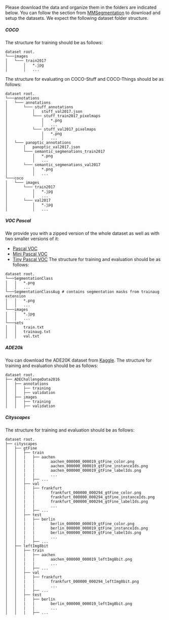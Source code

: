 Please download the data and organize them in the folders are indicated below.
You can follow the section from [MMSegmentation](https://github.com/open-mmlab/mmsegmentation/blob/main/docs/en/user_guides/2_dataset_prepare.md)
to download and setup the datasets. We expect the following dataset folder structure.

##### COCO
The structure for training should be as follows:
```
dataset root.
└───images
│   └─── train2017
│       │   *.jpg
│       │   ...
```

The structure for evaluating on COCO-Stuff and COCO-Things should be as follows:
```
dataset root.
└───annotations
│   └─── annotations
│       └─── stuff_annotations
│           │   stuff_val2017.json
│           └─── stuff_train2017_pixelmaps
│               │   *.png
│               │   ...
│           └─── stuff_val2017_pixelmaps
│               │   *.png
│               │   ...
│   └─── panoptic_annotations
│       │   panoptic_val2017.json
│       └─── semantic_segmenations_train2017
│           │   *.png
│           │   ...
│       └─── semantic_segmenations_val2017
│           │   *.png
│           │   ...
└───coco
│   └─── images
│       └─── train2017
│           │   *.jpg
│           │   ...
│       └─── val2017
│           │   *.jpg
│           │   ...
```
##### VOC Pascal
We provide you with a zipped version of the whole dataset as well as with two smaller versions of it:
* [Pascal VOC](https://drive.google.com/uc?id=1LITii48SINBFAankzh_HlYWx5jCJzG4X)
* [Mini Pascal VOC](https://drive.google.com/uc?id=1GoRApuZzsM8a5nTa-wyEsLPOXPJuzbcT)
* [Tiny Pascal VOC](https://drive.google.com/uc?id=1o9evnop5BJnT47jwFk9cUp3TxHRdNpVN)
The structure for training and evaluation should be as follows:
```
dataset root.
└───SegmentationClass
│   │   *.png
│   │   ...
└───SegmentationClassAug # contains segmentation masks from trainaug extension 
│   │   *.png
│   │   ...
└───images
│   │   *.jpg
│   │   ...
└───sets
│   │   train.txt
│   │   trainaug.txt
│   │   val.txt
```

##### ADE20k
You can download the ADE20K dataset from [Kaggle](https://www.kaggle.com/datasets/awsaf49/ade20k-dataset).
The structure for training and evaluation should be as follows:
```
dataset root.
├── ADEChallengeData2016
│   ├── annotations
│   │   ├── training
│   │   ├── validation
│   ├── images
│   │   ├── training
│   │   ├── validation
```


##### Cityscapes
The structure for training and evaluation should be as follows:
```
dataset root.
├── cityscapes
│   ├── gtFine
│   │   ├── train
│   │   |   ├── aachen
│   │   |   |       aachen_000000_000019_gtFine_color.png
│   │   |   |       aachen_000000_000019_gtFine_instanceIds.png
│   │   |   |       aachen_000000_000019_gtFine_labelIds.png
│   │   |   |       ...
│   │   |   ├── ...
│   │   ├── val
│   │   |   ├── frankfurt
│   │   |   |       frankfurt_000000_000294_gtFine_color.png
│   │   |   |       frankfurt_000000_000294_gtFine_instanceIds.png
│   │   |   |       frankfurt_000000_000294_gtFine_labelIds.png
│   │   |   |       ...
│   │   |   ├── ...
│   │   ├── test
│   │   |   ├── berlin
│   │   |   |       berlin_000000_000019_gtFine_color.png
│   │   |   |       berlin_000000_000019_gtFine_instanceIds.png
│   │   |   |       berlin_000000_000019_gtFine_labelIds.png
│   │   |   |       ...
│   │   |   ├── ...
│   ├── leftImg8bit
│   │   ├── train
│   │   |   ├── aachen
│   │   |   |       aachen_000000_000019_leftImg8bit.png
│   │   |   |       ...
│   │   |   ├── ...
│   │   ├── val
│   │   |   ├── frankfurt
│   │   |   |       frankfurt_000000_000294_leftImg8bit.png
│   │   |   |       ...
│   │   |   ├── ...
│   │   ├── test
│   │   |   ├── berlin
│   │   |   |       berlin_000000_000019_leftImg8bit.png
│   │   |   |       ...
│   │   |   ├── ...
```